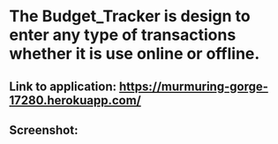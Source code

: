 # The Budget_Tracker is design to enter any type of transactions whether it is use online or offline.

## Link to application: https://murmuring-gorge-17280.herokuapp.com/

## Screenshot: 